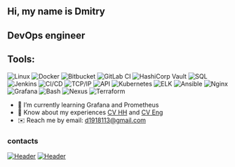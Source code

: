 ## Hi, my name is Dmitry 

## DevOps engineer

## Tools:
![Linux](https://img.shields.io/badge/Linux-FCC624?style=for-the-badge&logo=linux&logoColor=black)
![Docker](https://img.shields.io/badge/Docker-2496ED?style=for-the-badge&logo=docker&logoColor=white)
![Bitbucket](https://img.shields.io/badge/Bitbucket-0052CC?style=for-the-badge&logo=bitbucket&logoColor=white)
![GitLab CI](https://img.shields.io/badge/GitLab%20CI-FC6D26?style=for-the-badge&logo=gitlab&logoColor=white)
![HashiCorp Vault](https://img.shields.io/badge/HashiCorp%20Vault-000000?style=for-the-badge&logo=vault&logoColor=white)
![SQL](https://img.shields.io/badge/SQL-4479A1?style=for-the-badge&logo=postgresql&logoColor=white)
![Jenkins](https://img.shields.io/badge/Jenkins-D24939?style=for-the-badge&logo=jenkins&logoColor=white)
![CI/CD](https://img.shields.io/badge/CI%2FCD-239120?style=for-the-badge&logo=githubactions&logoColor=white)
![TCP/IP](https://img.shields.io/badge/TCP%2FIP-0052CC?style=for-the-badge&logo=internetexplorer&logoColor=white)
![API](https://img.shields.io/badge/API-6DB33F?style=for-the-badge&logo=flask&logoColor=white)
![Kubernetes](https://img.shields.io/badge/Kubernetes-326CE5?style=for-the-badge&logo=kubernetes&logoColor=white)
![ELK](https://img.shields.io/badge/ELK-005571?style=for-the-badge&logo=elastic&logoColor=white)
![Ansible](https://img.shields.io/badge/Ansible-EE0000?style=for-the-badge&logo=ansible&logoColor=white)
![Nginx](https://img.shields.io/badge/Nginx-009639?style=for-the-badge&logo=nginx&logoColor=white)
![Grafana](https://img.shields.io/badge/Grafana-F46800?style=for-the-badge&logo=grafana&logoColor=white)
![Bash](https://img.shields.io/badge/Bash-4EAA25?style=for-the-badge&logo=gnubash&logoColor=white)
![Nexus](https://img.shields.io/badge/Nexus-512BD4?style=for-the-badge&logo=sonatype&logoColor=white)
![Terraform](https://img.shields.io/badge/Terraform-623CE4?style=for-the-badge&logo=terraform&logoColor=white)

- 🌱 I’m currently learning Grafana and Prometheus
- 📄 Know about my experiences [CV HH](https://drive.google.com/file/d/17YL-VpY7ZHv4O99_tDRINZprcL6aStgq/view?usp=sharing/) and [CV Eng](https://drive.google.com/file/d/1-CJrHaw1uk7L_bTjZd_P0iuNlER_BFYL/view?usp=sharing/)
- ✉️ Reach me by email: [d1918113@gmail.com](d1918113@gmail.com)

### contacts
[![Header](https://img.shields.io/badge/Telegram-090909?style=for-the-badge&logo=telegram&logoColor=31a5db)](https://t.me/Dimitry191)
[![Header](https://img.shields.io/badge/Linkedin-090909?style=for-the-badge&logo=linkedin&logoColor=0073b1)](http://linkedin.com/in/dmitry-gorelikov-41639820b)
